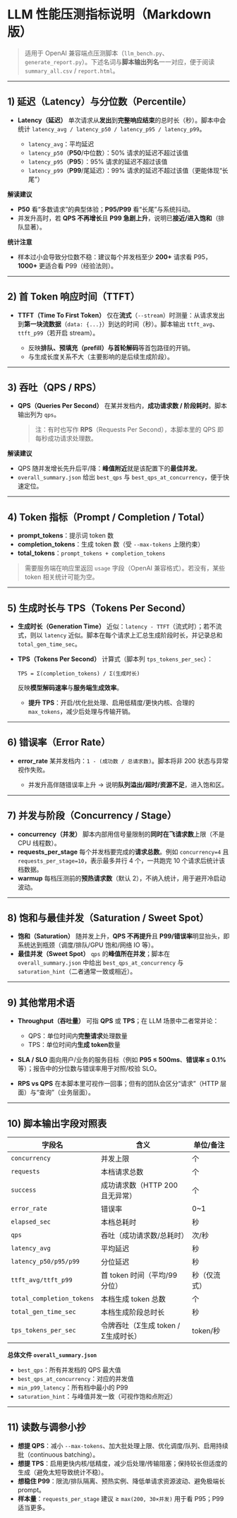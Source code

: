 # LLM 性能压测指标说明（Markdown 版）

> 适用于 OpenAI 兼容端点压测脚本（`llm_bench.py`、`generate_report.py`）。下述名词与**脚本输出列名**一一对应，便于阅读 `summary_all.csv` / `report.html`。

---

## 1) 延迟（Latency）与分位数（Percentile）

* **Latency（延迟）**
  单次请求从**发出**到**完整响应结束**的总时长（秒）。脚本中会统计 `latency_avg / latency_p50 / latency_p95 / latency_p99`。

  * `latency_avg`：平均延迟
  * `latency_p50`（**P50**/中位数）：50% 请求的延迟不超过该值
  * `latency_p95`（**P95**）：95% 请求的延迟不超过该值
  * `latency_p99`（**P99**/尾延迟）：99% 请求的延迟不超过该值（更能体现“长尾”）

**解读建议**

* **P50** 看“多数请求”的典型体验；**P95/P99** 看“长尾”与系统抖动。
* 并发升高时，若 **QPS 不再增长**且 **P99 急剧上升**，说明已**接近/进入饱和**（排队显著）。

**统计注意**

* 样本过小会导致分位数不稳：建议每个并发档至少 **200+** 请求看 P95，**1000+** 更适合看 P99（经验法则）。

---

## 2) 首 Token 响应时间（TTFT）

* **TTFT（Time To First Token）**
  仅在**流式**（`--stream`）时测量：从请求发出到**第一块流数据**（`data: {...}`）到达的时间（秒）。脚本输出 `ttft_avg`、`ttft_p99`（若开启 stream）。

  * 反映**排队、预填充（prefill）与首轮解码**等首包路径的开销。
  * 与生成长度关系不大（主要影响的是后续生成阶段）。

---

## 3) 吞吐（QPS / RPS）

* **QPS（Queries Per Second）**
  在某并发档内，**成功请求数 / 阶段耗时**。脚本输出列为 `qps`。

  > 注：有时也写作 **RPS**（Requests Per Second），本脚本里的 QPS 即每秒成功请求处理数。

**解读建议**

* QPS 随并发增长先升后平/降：**峰值附近**就是该配置下的**最佳并发**。
* `overall_summary.json` 给出 `best_qps` 与 `best_qps_at_concurrency`，便于快速定位。

---

## 4) Token 指标（Prompt / Completion / Total）

* **prompt\_tokens**：提示词 token 数
* **completion\_tokens**：生成 token 数（受 `--max-tokens` 上限约束）
* **total\_tokens**：`prompt_tokens + completion_tokens`

> 需要服务端在响应里返回 `usage` 字段（OpenAI 兼容格式）。若没有，某些 token 相关统计可能为空。

---

## 5) 生成时长与 TPS（Tokens Per Second）

* **生成时长（Generation Time）**
  近似：`latency - TTFT`（流式时）；若不流式，则以 `latency` 近似。脚本在每个请求上汇总生成阶段时长，并记录总和 `total_gen_time_sec`。

* **TPS（Tokens Per Second）**
  计算式（脚本列 `tps_tokens_per_sec`）：

  ```
  TPS = Σ(completion_tokens) / Σ(生成时长)
  ```

  反映**模型解码速率**与**服务端生成效率**。

  * **提升 TPS**：开启/优化批处理、启用低精度/更快内核、合理的 `max_tokens`，减少后处理与传输开销。

---

## 6) 错误率（Error Rate）

* **error\_rate**
  某并发档内：`1 - (成功数 / 总请求数)`。脚本将非 200 状态与异常视作失败。

  * 并发升高伴随错误率上升 → 说明**队列溢出/超时/资源不足**，进入饱和区。

---

## 7) 并发与阶段（Concurrency / Stage）

* **concurrency（并发）**
  脚本内部用信号量限制的**同时在飞请求数**上限（不是 CPU 线程数）。
* **requests\_per\_stage**
  每个并发档要完成的**请求总数**。例如 `concurrency=4` 且 `requests_per_stage=10`，表示最多并行 4 个，一共跑完 10 个请求后统计该档数据。
* **warmup**
  每档压测前的**预热请求数**（默认 2），不纳入统计，用于避开冷启动波动。

---

## 8) 饱和与最佳并发（Saturation / Sweet Spot）

* **饱和（Saturation）**
  随并发上升，**QPS 不再提升**且 **P99/错误率**明显抬头，即系统达到瓶颈（调度/排队/GPU 饱和/网络 IO 等）。
* **最佳并发（Sweet Spot）**
  `qps` 的**峰值所在并发**；脚本在 `overall_summary.json` 中给出 `best_qps_at_concurrency` 与 `saturation_hint`（二者通常一致或相近）。

---

## 9) 其他常用术语

* **Throughput（吞吐量）**
  可指 **QPS** 或 **TPS**；在 LLM 场景中二者常并论：

  * QPS：单位时间内**完整请求**处理数量
  * TPS：单位时间内**生成 token**数量
* **SLA / SLO**
  面向用户/业务的服务目标（例如 **P95 ≤ 500ms**、**错误率 ≤ 0.1%** 等）；报告中的分位数与错误率用于对照/校验 SLO。
* **RPS vs QPS**
  在本脚本里可视作一回事；但有的团队会区分“请求”（HTTP 层面）与“查询”（业务层面）。

---

## 10) 脚本输出字段对照表

| 字段名                       | 含义                      | 单位/备注   |
| ------------------------- | ----------------------- | ------- |
| `concurrency`             | 并发上限                    | 个       |
| `requests`                | 本档请求总数                  | 个       |
| `success`                 | 成功请求数（HTTP 200 且无异常）    | 个       |
| `error_rate`              | 错误率                     | 0\~1    |
| `elapsed_sec`             | 本档总耗时                   | 秒       |
| `qps`                     | 吞吐（成功请求数/总耗时）           | 次/秒     |
| `latency_avg`             | 平均延迟                    | 秒       |
| `latency_p50/p95/p99`     | 分位延迟                    | 秒       |
| `ttft_avg/ttft_p99`       | 首 token 时间（平均/99 分位）    | 秒（仅流式）  |
| `total_completion_tokens` | 本档生成 token 总数           | 个       |
| `total_gen_time_sec`      | 本档生成阶段总时长               | 秒       |
| `tps_tokens_per_sec`      | 令牌吞吐（Σ生成 token / Σ生成时长） | token/秒 |

**总体文件 `overall_summary.json`**

* `best_qps`：所有并发档的 QPS 最大值
* `best_qps_at_concurrency`：对应的并发值
* `min_p99_latency`：所有档中最小的 P99
* `saturation_hint`：与峰值并发一致（可视作饱和点附近）

---

## 11) 读数与调参小抄

* **想提 QPS**：减小 `--max-tokens`、加大批处理上限、优化调度/队列、启用持续批（continuous batching）。
* **想提 TPS**：启用更快内核/低精度，减少后处理/传输阻塞；保持较长但适度的生成（避免太短导致统计不稳）。
* **想稳住 P99**：限流/排队隔离、预热实例、降低单请求资源波动、避免极端长 prompt。
* **样本量**：`requests_per_stage` 建议 ≥ `max(200, 30×并发)` 用于看 P95；P99 适当更多。

